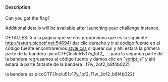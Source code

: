 #### Description

Can you get the flag?

Additional details will be available after launching your challenge instance.

DETALLES: 
Ir a la pagina que se nos proporciona que es la siguiente http://saturn.picoctf.net:54694/ dar clic derecho y ir al código fuente en el código fuente encontraremos [style.css](http://saturn.picoctf.net:54694/style.css) cliquear qui y ahí estará la primera parte de la bandera :picoCTF{1nclu51v17y_1of2_ ... para la segunda parte de la bandera regresamos al código fuente y damos clic en "[script.js](http://saturn.picoctf.net:54694/script.js)" y ahí estará la parte faltante de la bandera :  f7w_2of2_b8f4b022} 

la bandera es picoCTF{1nclu51v17y_1of2_f7w_2of2_b8f4b022} 
